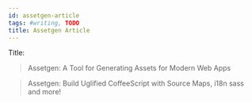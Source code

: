 ```yaml
---
id: assetgen-article
tags: #writing, TODO
title: Assetgen Article
---
```


Title:

> Assetgen: A Tool for Generating Assets for Modern Web Apps

> Assetgen: Build Uglified CoffeeScript with Source Maps, i18n sass and more!